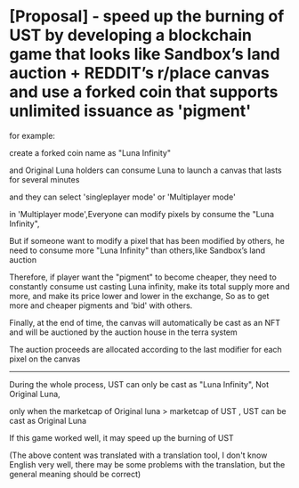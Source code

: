 
# [Proposal] - speed up the burning of UST by developing a blockchain game that looks like Sandbox’s land auction + REDDIT’s r/place canvas and use a forked coin that supports unlimited issuance as 'pigment' 


for example:

create a forked coin name as "Luna Infinity"

and Original Luna holders can consume Luna to launch a canvas that lasts for several minutes

and they can select 'singleplayer mode' or 'Multiplayer mode'

in 'Multiplayer mode',Everyone can modify pixels by consume the "Luna Infinity",

But if someone want to modify a pixel that has been modified by others, he need to consume more "Luna Infinity" than others,like Sandbox’s land auction

Therefore, if player want the "pigment" to become cheaper, they need to constantly consume ust casting Luna infinity, make its total supply more and more, and make its price lower and lower in the exchange,
So as to get more and cheaper pigments and 'bid' with others.

Finally, at the end of time, the canvas will automatically be cast as an NFT and will be auctioned by the auction house in the terra system  

The auction proceeds are allocated according to the last modifier for each pixel on the canvas
 
------------------------------------------------------------------------------------------------------------------------------------------

During the whole process, UST can only be cast as "Luna Infinity", Not Original Luna, 

only when the marketcap of Original luna > marketcap of UST , UST can be cast as Original Luna
 
If this game worked well, it may speed up the burning of UST


(The above content was translated with a translation tool, I don't know English very well, there may be some problems with the translation, but the general meaning should be correct)

